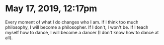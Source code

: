 # May 17, 2019, 12:17pm

Every moment of what I do changes who I am. If I think too much philosophy, I 
will become a philosopher. If I don't, I won't be. If I teach myself how to 
dance, I will become a dancer (I don't know how to dance at all).

<!-- &copy; Damodar Dahal -->
